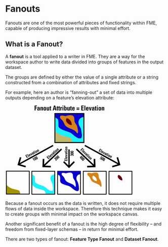 # Fanouts #

Fanouts are one of the most powerful pieces of functionality within FME, capable of producing impressive results with minimal effort.

## What is a Fanout? ##

A **fanout** is a tool applied to a writer in FME. They are a way for the workspace author to write data divided into groups of features in the output dataset. 

The groups are defined by either the value of a single attribute or a string constructed from a combination of attributes and fixed strings.

For example, here an author is “fanning-out” a set of data into multiple outputs depending on a feature’s elevation attribute:

![](./Images/Img3.012.FanoutGenericDiagram.png)

Because a fanout occurs as the data is written, it does not require multiple flows of data inside the workspace. Therefore this technique makes it easy to create groups with minimal impact on the workspace canvas.

Another significant benefit of a fanout is the high degree of flexibility – and freedom from fixed-layer schemas – in return for minimal effort.

There are two types of fanout: **Feature Type Fanout** and **Dataset Fanout**.